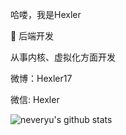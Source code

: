 哈喽，我是Hexler

:construction_worker:  后端开发

从事内核、虚拟化方面开发

微博：Hexler17

微信: Hexler

![neveryu's github stats](https://github-readme-stats.vercel.app/api?username=hexler&show_icons=true&theme=gruvbox)
